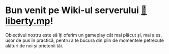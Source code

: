 # Bun venit pe Wiki-ul serverului [🗽liberty.mp](https://liberty.mp)!
 Obiectivul nostru este să îți oferim un gameplay cât mai plăcut și, mai ales, ușor de pus în practică, pentru a te bucura din plin de momentele petrecute alături de noi și prietenii tăi.
